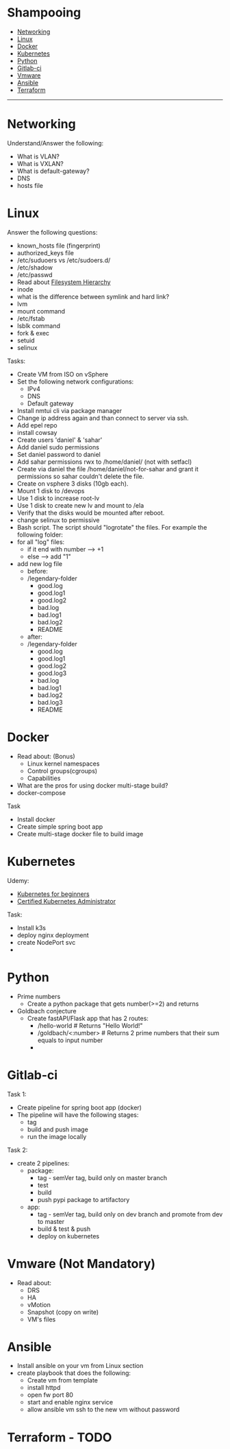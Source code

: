 Shampooing
=============================


- [Networking](#networking)
- [Linux](#linux)
- [Docker](#docker)
- [Kubernetes](#kubernetes)
- [Python](#python)
- [Gitlab-ci](#gitlab-ci)
- [Vmware](#vmware)
- [Ansible](#ansible)
- [Terraform](#terraform)


----------------------------------

# Networking 
Understand/Answer the following:
* What is VLAN?
* What is VXLAN?
* What is default-gateway?
* DNS
* hosts file

# Linux 
Answer the following questions:
* known_hosts file  (fingerprint)
* authorized_keys file
* /etc/suduoers vs /etc/sudoers.d/
* /etc/shadow
* /etc/passwd
* Read about [Filesystem Hierarchy](https://linuxjourney.com/lesson/filesystem-hierarchy)
* inode
* what is the difference between symlink and hard link? 
* lvm
* mount command
* /etc/fstab
* lsblk command
* fork & exec
* setuid
* selinux

Tasks:
* Create VM from ISO on vSphere
* Set the following network configurations:
  * IPv4
  * DNS
  * Default gateway
* Install nmtui cli via package manager
* Change ip address again and than connect to server via ssh.
* Add epel repo
* install cowsay
* Create users 'daniel' & 'sahar'
* Add daniel sudo permissions
* Set daniel password to daniel
* Add sahar permissions rwx to /home/daniel/ (not with setfacl)
* Create via daniel the file /home/daniel/not-for-sahar and grant it permissions so sahar couldn't delete the file.
* Create on vsphere 3 disks (10gb each). 
* Mount 1 disk to /devops
* Use 1 disk to increase root-lv
* Use 1 disk to create new lv and mount to /ela
* Verify that the disks would be mounted after reboot.
* change selinux to permissive
* Bash script. The script should "logrotate" the files. For example the following folder:
* for all "log" files:
  * if it end with number --> +1
  * else --> add "1"
* add new log file
    * before: 
    * /legendary-folder
      * good.log
      * good.log1
      * good.log2
      * bad.log
      * bad.log1
      * bad.log2
      * README
    * after:
    * /legendary-folder
      * good.log
      * good.log1
      * good.log2
      * good.log3
      * bad.log
      * bad.log1
      * bad.log2
      * bad.log3
      * README


# Docker 
* Read about: (Bonus)
  * Linux kernel namespaces
  * Control groups(cgroups)
  * Capabilities
* What are the pros for using docker multi-stage build?
* docker-compose

Task
* Install docker
* Create simple spring boot app
* Create multi-stage docker file to build image





# Kubernetes 
Udemy:
* [Kubernetes for beginners](https://www.udemy.com/course/learn-kubernetes/)
* [Certified Kubernetes Administrator](https://www.udemy.com/course/certified-kubernetes-administrator-with-practice-tests/)

Task:
* Install k3s
* deploy nginx deployment
* create NodePort svc
* 

# Python 
* Prime numbers
  * Create a python package that gets number(>=2) and returns 
* Goldbach conjecture
  * Create fastAPI/Flask app that has 2 routes:
    * /hello-world            # Returns "Hello World!"
    * /goldbach/<:number>     # Returns 2 prime numbers that their sum equals to input number
    * 

# Gitlab-ci 
Task 1:
* Create pipeline for spring boot app (docker)
* The pipeline will have the following stages:
  * tag
  * build and push image
  * run the image locally

Task 2:
* create 2 pipelines:
  * package:
    * tag - semVer tag, build only on master branch
    * test
    * build
    * push pypi package to artifactory
  * app:
    * tag - semVer tag, build only on dev branch and promote from dev to master
    * build & test & push
    * deploy on kubernetes 

# Vmware (Not Mandatory)
* Read about:
  * DRS
  * HA
  * vMotion
  * Snapshot (copy on write)
  * VM's files

# Ansible 
* Install ansible on your vm from Linux section
* create playbook that does the following:
  * Create vm from template
  * install httpd
  * open fw port 80
  * start and enable nginx service
  * allow ansible vm ssh to the new vm without password

# Terraform - TODO
 

